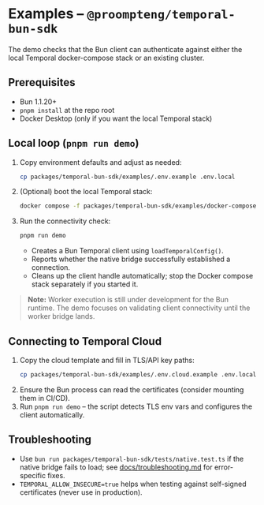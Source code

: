 # Examples – `@proompteng/temporal-bun-sdk`

The demo checks that the Bun client can authenticate against either the local Temporal docker-compose stack or an existing cluster.

## Prerequisites
- Bun 1.1.20+
- `pnpm install` at the repo root
- Docker Desktop (only if you want the local Temporal stack)

## Local loop (`pnpm run demo`)
1. Copy environment defaults and adjust as needed:
   ```bash
   cp packages/temporal-bun-sdk/examples/.env.example .env.local
   ```
2. (Optional) boot the local Temporal stack:
   ```bash
   docker compose -f packages/temporal-bun-sdk/examples/docker-compose.yaml up --build
   ```
3. Run the connectivity check:
   ```bash
   pnpm run demo
   ```
   - Creates a Bun Temporal client using `loadTemporalConfig()`.
   - Reports whether the native bridge successfully established a connection.
   - Cleans up the client handle automatically; stop the Docker compose stack separately if you started it.

> **Note:** Worker execution is still under development for the Bun runtime. The demo focuses on validating client connectivity until the worker bridge lands.

## Connecting to Temporal Cloud
1. Copy the cloud template and fill in TLS/API key paths:
   ```bash
   cp packages/temporal-bun-sdk/examples/.env.cloud.example .env.local
   ```
2. Ensure the Bun process can read the certificates (consider mounting them in CI/CD).
3. Run `pnpm run demo` – the script detects TLS env vars and configures the client automatically.

## Troubleshooting
- Use `bun run packages/temporal-bun-sdk/tests/native.test.ts` if the native bridge fails to load; see [docs/troubleshooting.md](../docs/troubleshooting.md) for error-specific fixes.
- `TEMPORAL_ALLOW_INSECURE=true` helps when testing against self-signed certificates (never use in production).
